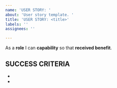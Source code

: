 ```yaml
---
name: 'USER STORY: '
about: 'User story template. '
title: 'USER STORY: <title>'
labels: ''
assignees: ''

---
```


As a **role** I can **capability** so that **received benefit**. 

SUCCESS CRITERIA
-
-
-
